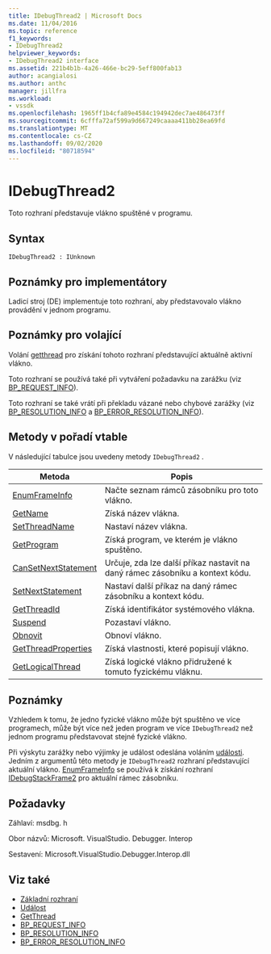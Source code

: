 ```yaml
---
title: IDebugThread2 | Microsoft Docs
ms.date: 11/04/2016
ms.topic: reference
f1_keywords:
- IDebugThread2
helpviewer_keywords:
- IDebugThread2 interface
ms.assetid: 221b4b1b-4a26-466e-bc29-5eff800fab13
author: acangialosi
ms.author: anthc
manager: jillfra
ms.workload:
- vssdk
ms.openlocfilehash: 1965ff1b4cfa89e4584c194942dec7ae486473ff
ms.sourcegitcommit: 6cfffa72af599a9d667249caaaa411bb28ea69fd
ms.translationtype: MT
ms.contentlocale: cs-CZ
ms.lasthandoff: 09/02/2020
ms.locfileid: "80718594"
---
```

# <a name="idebugthread2"></a>IDebugThread2
Toto rozhraní představuje vlákno spuštěné v programu.

## <a name="syntax"></a>Syntax

```
IDebugThread2 : IUnknown
```

## <a name="notes-for-implementers"></a>Poznámky pro implementátory
 Ladicí stroj (DE) implementuje toto rozhraní, aby představovalo vlákno provádění v jednom programu.

## <a name="notes-for-callers"></a>Poznámky pro volající
 Volání [getthread](../../../extensibility/debugger/reference/idebugstackframe2-getthread.md) pro získání tohoto rozhraní představující aktuálně aktivní vlákno.

 Toto rozhraní se používá také při vytváření požadavku na zarážku (viz [BP_REQUEST_INFO](../../../extensibility/debugger/reference/bp-request-info.md)).

 Toto rozhraní se také vrátí při překladu vázané nebo chybové zarážky (viz [BP_RESOLUTION_INFO](../../../extensibility/debugger/reference/bp-resolution-info.md) a [BP_ERROR_RESOLUTION_INFO](../../../extensibility/debugger/reference/bp-error-resolution-info.md)).

## <a name="methods-in-vtable-order"></a>Metody v pořadí vtable
 V následující tabulce jsou uvedeny metody `IDebugThread2` .

|Metoda|Popis|
|------------|-----------------|
|[EnumFrameInfo](../../../extensibility/debugger/reference/idebugthread2-enumframeinfo.md)|Načte seznam rámců zásobníku pro toto vlákno.|
|[GetName](../../../extensibility/debugger/reference/idebugthread2-getname.md)|Získá název vlákna.|
|[SetThreadName](../../../extensibility/debugger/reference/idebugthread2-setthreadname.md)|Nastaví název vlákna.|
|[GetProgram](../../../extensibility/debugger/reference/idebugthread2-getprogram.md)|Získá program, ve kterém je vlákno spuštěno.|
|[CanSetNextStatement](../../../extensibility/debugger/reference/idebugthread2-cansetnextstatement.md)|Určuje, zda lze další příkaz nastavit na daný rámec zásobníku a kontext kódu.|
|[SetNextStatement](../../../extensibility/debugger/reference/idebugthread2-setnextstatement.md)|Nastaví další příkaz na daný rámec zásobníku a kontext kódu.|
|[GetThreadId](../../../extensibility/debugger/reference/idebugthread2-getthreadid.md)|Získá identifikátor systémového vlákna.|
|[Suspend](../../../extensibility/debugger/reference/idebugthread2-suspend.md)|Pozastaví vlákno.|
|[Obnovit](../../../extensibility/debugger/reference/idebugthread2-resume.md)|Obnoví vlákno.|
|[GetThreadProperties](../../../extensibility/debugger/reference/idebugthread2-getthreadproperties.md)|Získá vlastnosti, které popisují vlákno.|
|[GetLogicalThread](../../../extensibility/debugger/reference/idebugthread2-getlogicalthread.md)|Získá logické vlákno přidružené k tomuto fyzickému vláknu.|

## <a name="remarks"></a>Poznámky
 Vzhledem k tomu, že jedno fyzické vlákno může být spuštěno ve více programech, může být více než jeden program ve více `IDebugThread2` než jednom programu představovat stejné fyzické vlákno.

 Při výskytu zarážky nebo výjimky je událost odeslána voláním [události](../../../extensibility/debugger/reference/idebugeventcallback2-event.md). Jedním z argumentů této metody je `IDebugThread2` rozhraní představující aktuální vlákno. [EnumFrameInfo](../../../extensibility/debugger/reference/idebugthread2-enumframeinfo.md) se používá k získání rozhraní [IDebugStackFrame2](../../../extensibility/debugger/reference/idebugstackframe2.md) pro aktuální rámec zásobníku.

## <a name="requirements"></a>Požadavky
 Záhlaví: msdbg. h

 Obor názvů: Microsoft. VisualStudio. Debugger. Interop

 Sestavení: Microsoft.VisualStudio.Debugger.Interop.dll

## <a name="see-also"></a>Viz také
- [Základní rozhraní](../../../extensibility/debugger/reference/core-interfaces.md)
- [Událost](../../../extensibility/debugger/reference/idebugeventcallback2-event.md)
- [GetThread](../../../extensibility/debugger/reference/idebugstackframe2-getthread.md)
- [BP_REQUEST_INFO](../../../extensibility/debugger/reference/bp-request-info.md)
- [BP_RESOLUTION_INFO](../../../extensibility/debugger/reference/bp-resolution-info.md)
- [BP_ERROR_RESOLUTION_INFO](../../../extensibility/debugger/reference/bp-error-resolution-info.md)
